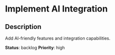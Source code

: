 # Implement AI Integration

## Description
Add AI-friendly features and integration capabilities.

**Status**: backlog
**Priority**: high
